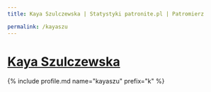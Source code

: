 ```yaml
---
title: Kaya Szulczewska | Statystyki patronite.pl | Patromierz

permalink: /kayaszu
---
```


# [Kaya Szulczewska](https://patronite.pl/kayaszu)

{% include profile.md name="kayaszu" prefix="k" %}

